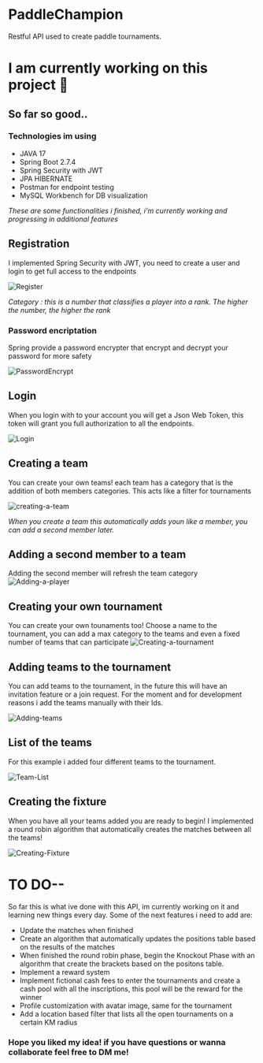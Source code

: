 # PaddleChampion
Restful API used to create paddle tournaments.

# I am currently working on this project :wrench:


## So far so good..

### Technologies im using
<ul>
<li>JAVA 17</li>
<li>Spring Boot 2.7.4</li>
<li>Spring Security with JWT</li>
<li>JPA HIBERNATE</li>
<li>Postman for endpoint testing</li>
<li>MySQL Workbench for DB visualization</li>
</ul>

*These are some functionalities i finished, i'm currently working and progressing in additional features*

## Registration 

I implemented Spring Security with JWT, you need to create a user and login to get full access to the endpoints

![Register](https://i.imgur.com/ACjWEa6.png)

*Category : this is a number that classifies a player into a rank. The higher the number, the higher the rank*

### Password encriptation
Spring provide a password encrypter that encrypt and decrypt your password for more safety

![PasswordEncrypt](https://i.imgur.com/KkxnY2t.png)

## Login

When you login with to your account you will get a Json Web Token, this token will grant you full authorization to all the endpoints.

![Login](https://i.imgur.com/1qCMtWd.png)

## Creating a team

You can create your own teams! each team has a category that is the addition of both members categories. This acts like a filter for tournaments

![creating-a-team](https://i.imgur.com/OMaHL5t.png)

*When you create a team this automatically adds youn like a member, you can add a second member later.*

## Adding a second member to a team

Adding the second member will refresh the team category
![Adding-a-player](https://i.imgur.com/Th18Nr5.png)

## Creating your own tournament

You can create your own tounaments too! Choose a name to the tournament, you can add a max category to the teams and even a fixed number of teams that can participate
![Creating-a-tournament](https://i.imgur.com/odpauQS.png)

## Adding teams to the tournament

You can add teams to the tournament, in the future this will have an invitation feature or a join request. For the moment and for development reasons i add the teams
manually with their Ids.

![Adding-teams](https://i.imgur.com/nFCcbJq.png)

## List of the teams

For this example i added four different teams to the tournament. 

![Team-List](https://i.imgur.com/U25Gnct.png)

## Creating the fixture

When you have all your teams added you are ready to begin! I implemented a round robin algorithm that automatically creates the matches between all the teams!

![Creating-Fixture](https://i.imgur.com/5IU791t.png)

# TO DO--
So far this is what ive done with this API, im currently working on it and learning new things every day.
Some of the next features i need to add are:

<ul>
<li>Update the matches when finished</li>
<li>Create an algorithm that automatically updates the positions table based on the results of the matches</li>
<li>When finished the round robin phase, begin the Knockout Phase with an algorithm that create the brackets based on the positons table.</li>
<li>Implement a reward system</li>
<li>Implement fictional cash fees to enter the tournaments and create a cash pool with all the inscriptions, this pool will be the reward for the winner</li>
<li>Profile customization with avatar image, same for the tournament</li>
<li>Add a location based filter that lists all the open tournaments on a certain KM radius</li>
</ul>

### Hope you liked my idea! if you have questions or wanna collaborate feel free to DM me!
